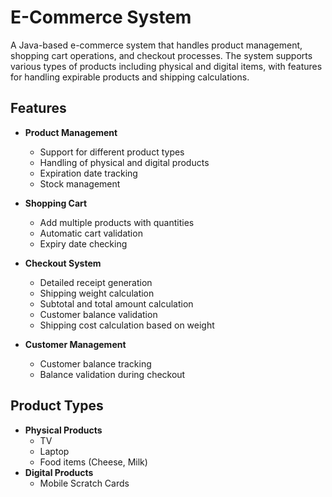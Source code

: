 # E-Commerce System

A Java-based e-commerce system that handles product management, shopping cart operations, and checkout processes. The system supports various types of products including physical and digital items, with features for handling expirable products and shipping calculations.

## Features

- **Product Management**
  - Support for different product types
  - Handling of physical and digital products
  - Expiration date tracking
  - Stock management

- **Shopping Cart**
  - Add multiple products with quantities
  - Automatic cart validation
  - Expiry date checking

- **Checkout System**
  - Detailed receipt generation
  - Shipping weight calculation
  - Subtotal and total amount calculation
  - Customer balance validation
  - Shipping cost calculation based on weight

- **Customer Management**
  - Customer balance tracking
  - Balance validation during checkout

## Product Types

- **Physical Products**
  - TV
  - Laptop
  - Food items (Cheese, Milk)
- **Digital Products**
  - Mobile Scratch Cards
